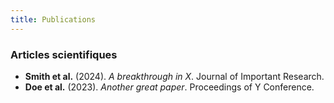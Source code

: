 ```yaml
---
title: Publications
---
```


### Articles scientifiques

- **Smith et al.** (2024). *A breakthrough in X*. Journal of Important Research.
- **Doe et al.** (2023). *Another great paper*. Proceedings of Y Conference.
